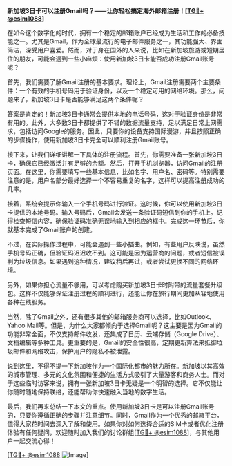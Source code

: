 **新加坡3日卡可以注册Gmail吗？——让你轻松搞定海外邮箱注册！[[TG💪+ @esim1088](https://t.me/s/esim1088)]**

在如今这个数字化的时代，拥有一个稳定的邮箱账户已经成为生活和工作的必备技能之一。尤其是Gmail，作为全球最流行的电子邮件服务之一，其功能强大、界面简洁，深受用户喜爱。然而，对于身在国外的人来说，比如在新加坡旅游或短期居住的朋友，可能会遇到一些小麻烦：使用新加坡3日卡能否成功注册Gmail账号呢？

首先，我们需要了解Gmail注册的基本要求。理论上，Gmail注册需要两个主要条件：一个有效的手机号码用于验证身份，以及一个稳定可用的网络环境。那么，问题来了，新加坡3日卡是否能够满足这两个条件呢？

答案是肯定的！新加坡3日卡通常会提供本地的电话号码，这对于验证身份是非常有用的。此外，大多数3日卡都提供了不错的数据流量支持，足以满足日常上网需求，包括访问Google的服务。因此，只要你的设备支持国际漫游，并且按照正确的步骤操作，使用新加坡3日卡完全可以顺利注册Gmail账号。

接下来，让我们详细讲解一下具体的注册流程。首先，你需要准备一张新加坡3日卡，确保它已经激活并有足够的余额。然后，打开手机浏览器，访问Gmail的注册页面。在这里，你需要填写一些基本信息，比如名字、用户名、密码等。特别需要注意的是，用户名部分最好选择一个不容易重复的名字，这样可以提高注册成功的几率。

接着，系统会提示你输入一个手机号码进行验证。这时候，你可以使用新加坡3日卡提供的本地号码。输入号码后，Gmail会发送一条验证码短信到你的手机上。记得检查短信内容，确保验证码准确无误地输入到相应的框中。完成这一环节后，你就基本完成了Gmail账户的创建。

不过，在实际操作过程中，可能会遇到一些小插曲。例如，有些用户反映说，虽然手机号码正确，但验证码迟迟收不到。这可能是因为运营商的问题，或者短信被误判为垃圾信息。如果遇到这种情况，建议稍后再试，或者尝试更换不同的网络环境。

另外，如果你担心流量不够用，可以考虑购买新加坡3日卡时附带的流量套餐升级包。这样不仅能够保证注册过程的顺利进行，还能让你在旅行期间更加从容地使用各种在线服务。

当然，除了Gmail之外，还有很多其他的邮箱服务商可以选择，比如Outlook、Yahoo Mail等。但是，为什么大家都倾向于选择Gmail呢？这主要是因为Gmail的功能非常全面，不仅支持邮件收发，还集成了日历、云端存储（Google Drive）、文档编辑等多种工具。更重要的是，Gmail的安全性很高，定期更新算法来抵御垃圾邮件和网络攻击，保护用户的隐私不被泄露。

说到这里，不得不提一下新加坡作为一个国际化都市的魅力所在。新加坡以其高效的城市管理、多元的文化氛围和便捷的生活方式吸引了大量游客和商务人士。而对于这些临时访客来说，拥有一张新加坡3日卡无疑是一个明智的选择。它不仅能让你随时随地保持联络，还能帮助你快速融入当地的数字生活。

最后，我们再来总结一下本文的重点。使用新加坡3日卡是可以注册Gmail账号的，只要你遵循正确的步骤并注意细节。同时，Gmail作为一个优秀的邮箱平台，值得大家花时间去深入了解和使用。如果你对如何选择合适的SIM卡或者优化注册体验有任何疑问，欢迎随时加入我们的讨论群组[[TG💪+ @esim1088](https://t.me/s/esim1088)]，与其他用户一起交流心得！

[[TG💪+ @esim1088](https://t.me/s/esim1088) ![Image](https://i.postimg.cc/4NQfJmqS/Snipaste-2025-05-13-00-14-12.png)]